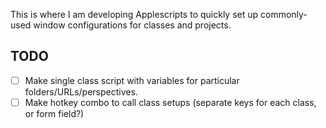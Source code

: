 This is where I am developing Applescripts to quickly set up commonly-used window configurations for classes and projects.

## TODO

- [ ] Make single class script with variables for particular folders/URLs/perspectives.
- [ ] Make hotkey combo to call class setups (separate keys for each class, or form field?)
